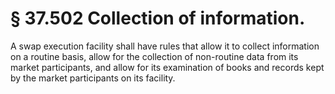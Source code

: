 # § 37.502   Collection of information.

A swap execution facility shall have rules that allow it to collect information on a routine basis, allow for the collection of non-routine data from its market participants, and allow for its examination of books and records kept by the market participants on its facility.




